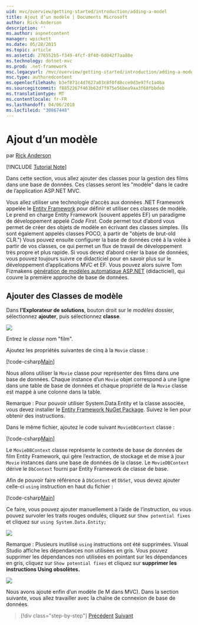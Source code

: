 ```yaml
---
uid: mvc/overview/getting-started/introduction/adding-a-model
title: Ajout d’un modèle | Documents Microsoft
author: Rick-Anderson
description: ''
ms.author: aspnetcontent
manager: wpickett
ms.date: 05/28/2015
ms.topic: article
ms.assetid: 276552b5-f349-4fcf-8f40-6d042f7aa88e
ms.technology: dotnet-mvc
ms.prod: .net-framework
msc.legacyurl: /mvc/overview/getting-started/introduction/adding-a-model
msc.type: authoredcontent
ms.openlocfilehash: b3ef871c4d7627a03c8f0fd8cce9d3e97fc1a4ba
ms.sourcegitcommit: f8852267f463b62d7f975e56bea9aa3f68fbbdeb
ms.translationtype: MT
ms.contentlocale: fr-FR
ms.lasthandoff: 04/06/2018
ms.locfileid: "30867448"
---
```

<a name="adding-a-model"></a>Ajout d’un modèle
====================
par [Rick Anderson](https://github.com/Rick-Anderson)

[!INCLUDE [Tutorial Note](sample/code-location.md)]

Dans cette section, vous allez ajouter des classes pour la gestion des films dans une base de données. Ces classes seront les &quot;modèle&quot; dans le cadre de l’application ASP.NET MVC.

Vous allez utiliser une technologie d’accès aux données .NET Framework appelée le [Entity Framework](https://docs.microsoft.com/ef/) pour définir et utiliser ces classes de modèle. Le prend en charge Entity Framework (souvent appelés EF) un paradigme de développement appelé *Code First*. Code permet tout d’abord vous permet de créer des objets de modèle en écrivant des classes simples. (Ils sont également appelés classes POCO, à partir de &quot;objets de brut-old CLR.&quot;) Vous pouvez ensuite configurer la base de données créé à la volée à partir de vos classes, ce qui permet un flux de travail de développement très propre et plus rapide. Si vous devez d’abord créer la base de données, vous pouvez toujours suivre ce didacticiel pour en savoir plus sur le développement d’applications MVC et EF. Vous pouvez alors suivre Tom Fizmakens [génération de modèles automatique ASP.NET](xref:visual-studio/overview/2013/aspnet-scaffolding-overview) (didacticiel), qui couvre la première approche de base de données.

## <a name="adding-model-classes"></a>Ajouter des Classes de modèle

Dans **l’Explorateur de solutions**, bouton droit sur le *modèles* dossier, sélectionnez **ajouter**, puis sélectionnez **classe**.

![](adding-a-model/_static/image1.png)

Entrez le *classe* nom &quot;film&quot;.

Ajoutez les propriétés suivantes de cinq à la `Movie` classe :

[!code-csharp[Main](adding-a-model/samples/sample1.cs)]

Nous allons utiliser la `Movie` classe pour représenter des films dans une base de données. Chaque instance d’un `Movie` objet correspond à une ligne dans une table de base de données et chaque propriété de la `Movie` classe est mappé à une colonne dans la table.

Remarque : Pour pouvoir utiliser System.Data.Entity et la classe associée, vous devez installer le [Entity Framework NuGet Package](https://www.nuget.org/packages/EntityFramework/). Suivez le lien pour obtenir des instructions.

Dans le même fichier, ajoutez le code suivant `MovieDBContext` classe :

[!code-csharp[Main](adding-a-model/samples/sample2.cs?highlight=2,15-18)]

Le `MovieDBContext` classe représente le contexte de base de données de film Entity Framework, qui gère l’extraction, de stockage et de mise à jour `Movie` instances dans une base de données de la classe. Le `MovieDBContext` dérive le `DbContext` fourni par Entity Framework de classe de base.

Afin de pouvoir faire référence à `DbContext` et `DbSet`, vous devez ajouter celle-ci `using` instruction en haut du fichier :

[!code-csharp[Main](adding-a-model/samples/sample3.cs)]

Ce faire, vous pouvez ajouter manuellement à l’aide de l’instruction, ou vous pouvez survoler les traits rouges ondulés, cliquez sur `Show potential fixes` et cliquez sur `using System.Data.Entity;`

![](adding-a-model/_static/image2.png)

Remarque : Plusieurs inutilisé `using` instructions ont été supprimées. Visual Studio affiche les dépendances non utilisées en gris. Vous pouvez supprimer les dépendances non utilisées en pointant sur les dépendances en gris, cliquez sur `Show potential fixes` et cliquez sur **supprimer les instructions Using obsolètes.**

![](adding-a-model/_static/image3.png)

Nous avons ajouté enfin d’un modèle (le M dans MVC). Dans la section suivante, vous allez travailler avec la chaîne de connexion de base de données.

> [!div class="step-by-step"]
> [Précédent](adding-a-view.md)
> [Suivant](creating-a-connection-string.md)
